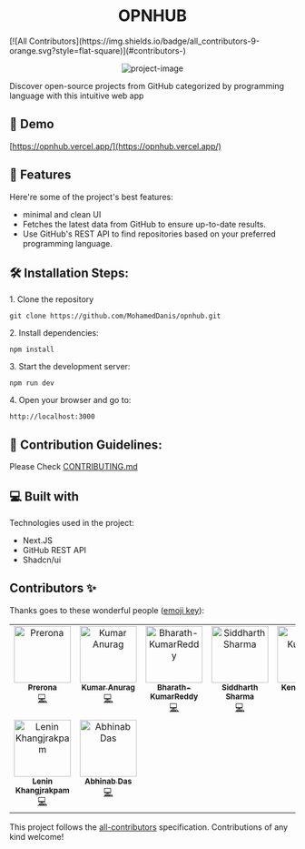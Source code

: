 <h1 align="center" id="title">OPNHUB</h1>
<!-- ALL-CONTRIBUTORS-BADGE:START - Do not remove or modify this section -->
[![All Contributors](https://img.shields.io/badge/all_contributors-9-orange.svg?style=flat-square)](#contributors-)
<!-- ALL-CONTRIBUTORS-BADGE:END -->

<p align="center"><img src="https://i.ibb.co/sR10VbT/opnhub-1.png" alt="project-image"></p>

<p id="description">Discover open-source projects from GitHub categorized by programming language with this intuitive web app</p>

<h2>🚀 Demo</h2>

[https://opnhub.vercel.app/](https://opnhub.vercel.app/)

  
  
<h2>🧐 Features</h2>

Here're some of the project's best features:

*   minimal and clean UI
*   Fetches the latest data from GitHub to ensure up-to-date results.
*   Use GitHub's REST API to find repositories based on your preferred programming language.

<h2>🛠️ Installation Steps:</h2>

<p>1. Clone the repository</p>

```
git clone https://github.com/MohamedDanis/opnhub.git
```

<p>2. Install dependencies:</p>

```
npm install
```

<p>3. Start the development server:</p>

```
npm run dev
```

<p>4. Open your browser and go to:</p>

```
http://localhost:3000
```

<h2>🍰 Contribution Guidelines:</h2>

Please Check [CONTRIBUTING.md](./CONTRIBUTING.md)

  
  
<h2>💻 Built with</h2>

Technologies used in the project:

*   Next.JS
*   GitHub REST API
*   Shadcn/ui

## Contributors ✨

Thanks goes to these wonderful people ([emoji key](https://allcontributors.org/docs/en/emoji-key)):

<!-- ALL-CONTRIBUTORS-LIST:START - Do not remove or modify this section -->
<!-- prettier-ignore-start -->
<!-- markdownlint-disable -->
<table>
  <tbody>
    <tr>
      <td align="center" valign="top" width="14.28%"><a href="https://github.com/preronagit"><img src="https://avatars.githubusercontent.com/u/145032457?v=4?s=100" width="100px;" alt="Prerona"/><br /><sub><b>Prerona</b></sub></a><br /><a href="https://github.com/MohamedDanis/opnhub/commits?author=preronagit" title="Code">💻</a></td>
      <td align="center" valign="top" width="14.28%"><a href="http://myportfolio.anuragg.top"><img src="https://avatars.githubusercontent.com/u/81381360?v=4?s=100" width="100px;" alt="Kumar Anurag"/><br /><sub><b>Kumar Anurag</b></sub></a><br /><a href="https://github.com/MohamedDanis/opnhub/commits?author=10kumaranurag01" title="Code">💻</a></td>
      <td align="center" valign="top" width="14.28%"><a href="https://github.com/Bharath-KumarReddy"><img src="https://avatars.githubusercontent.com/u/127650446?v=4?s=100" width="100px;" alt="Bharath-KumarReddy"/><br /><sub><b>Bharath-KumarReddy</b></sub></a><br /><a href="https://github.com/MohamedDanis/opnhub/commits?author=Bharath-KumarReddy" title="Code">💻</a></td>
      <td align="center" valign="top" width="14.28%"><a href="http://siddxharth.me"><img src="https://avatars.githubusercontent.com/u/91618085?v=4?s=100" width="100px;" alt="Siddharth Sharma"/><br /><sub><b>Siddharth Sharma</b></sub></a><br /><a href="https://github.com/MohamedDanis/opnhub/commits?author=siddxharth1" title="Code">💻</a></td>
      <td align="center" valign="top" width="14.28%"><a href="https://github.com/imkurosaki"><img src="https://avatars.githubusercontent.com/u/156565248?v=4?s=100" width="100px;" alt="Ken Kurosaki"/><br /><sub><b>Ken Kurosaki</b></sub></a><br /><a href="https://github.com/MohamedDanis/opnhub/commits?author=imkurosaki" title="Code">💻</a></td>
      <td align="center" valign="top" width="14.28%"><a href="http://halftoothed.github.io"><img src="https://avatars.githubusercontent.com/u/105924966?v=4?s=100" width="100px;" alt="Abhishek Patil"/><br /><sub><b>Abhishek Patil</b></sub></a><br /><a href="https://github.com/MohamedDanis/opnhub/commits?author=HalfToothed" title="Code">💻</a></td>
      <td align="center" valign="top" width="14.28%"><a href="http://akshayxml.com"><img src="https://avatars.githubusercontent.com/u/22844002?v=4?s=100" width="100px;" alt="Akshay M"/><br /><sub><b>Akshay M</b></sub></a><br /><a href="https://github.com/MohamedDanis/opnhub/commits?author=akshayxml" title="Code">💻</a></td>
    </tr>
    <tr>
      <td align="center" valign="top" width="14.28%"><a href="https://github.com/LeninKhangjrakpam"><img src="https://avatars.githubusercontent.com/u/74423882?v=4?s=100" width="100px;" alt="Lenin Khangjrakpam"/><br /><sub><b>Lenin Khangjrakpam</b></sub></a><br /><a href="https://github.com/MohamedDanis/opnhub/commits?author=LeninKhangjrakpam" title="Code">💻</a></td>
      <td align="center" valign="top" width="14.28%"><a href="https://abhi9ab-portfolio.vercel.app/"><img src="https://avatars.githubusercontent.com/u/118924053?v=4?s=100" width="100px;" alt="Abhinab Das"/><br /><sub><b>Abhinab Das</b></sub></a><br /><a href="https://github.com/MohamedDanis/opnhub/commits?author=abhi9ab" title="Code">💻</a></td>
    </tr>
  </tbody>
</table>

<!-- markdownlint-restore -->
<!-- prettier-ignore-end -->

<!-- ALL-CONTRIBUTORS-LIST:END -->

This project follows the [all-contributors](https://github.com/all-contributors/all-contributors) specification. Contributions of any kind welcome!
